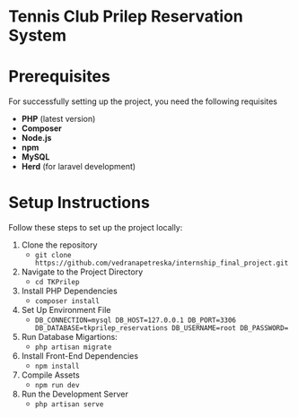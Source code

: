 [//]: # (<p align="center"><a href="https://laravel.com" target="_blank"><img src="https://raw.githubusercontent.com/laravel/art/master/logo-lockup/5%20SVG/2%20CMYK/1%20Full%20Color/laravel-logolockup-cmyk-red.svg" width="400" alt="Laravel Logo"></a></p>)

[//]: # ()
[//]: # ()
[//]: # (<p align="center">)

[//]: # ()
[//]: # (<a href="https://github.com/laravel/framework/actions"><img src="https://github.com/laravel/framework/workflows/tests/badge.svg" alt="Build Status"></a>)

[//]: # ()
[//]: # (<a href="https://packagist.org/packages/laravel/framework"><img src="https://img.shields.io/packagist/dt/laravel/framework" alt="Total Downloads"></a>)

[//]: # ()
[//]: # (<a href="https://packagist.org/packages/laravel/framework"><img src="https://img.shields.io/packagist/v/laravel/framework" alt="Latest Stable Version"></a>)

[//]: # ()
[//]: # (<a href="https://packagist.org/packages/laravel/framework"><img src="https://img.shields.io/packagist/l/laravel/framework" alt="License"></a>)

[//]: # ()
[//]: # (</p>)

[//]: # ()
[//]: # ()
[//]: # (## About Laravel)

[//]: # ()
[//]: # ()
[//]: # (Laravel is a web application framework with expressive, elegant syntax. We believe development must be an enjoyable and creative experience to be truly fulfilling. Laravel takes the pain out of development by easing common tasks used in many web projects, such as:)

[//]: # ()
[//]: # ()
[//]: # (- [Simple, fast routing engine]&#40;https://laravel.com/docs/routing&#41;.)

[//]: # ()
[//]: # (- [Powerful dependency injection container]&#40;https://laravel.com/docs/container&#41;.)

[//]: # ()
[//]: # (- Multiple back-ends for [session]&#40;https://laravel.com/docs/session&#41; and [cache]&#40;https://laravel.com/docs/cache&#41; storage.)

[//]: # ()
[//]: # (- Expressive, intuitive [database ORM]&#40;https://laravel.com/docs/eloquent&#41;.)

[//]: # ()
[//]: # (- Database agnostic [schema migrations]&#40;https://laravel.com/docs/migrations&#41;.)

[//]: # ()
[//]: # (- [Robust background job processing]&#40;https://laravel.com/docs/queues&#41;.)

[//]: # ()
[//]: # (- [Real-time event broadcasting]&#40;https://laravel.com/docs/broadcasting&#41;.)

[//]: # ()
[//]: # ()
[//]: # (Laravel is accessible, powerful, and provides tools required for large, robust applications.)

[//]: # ()
[//]: # ()
[//]: # (## Learning Laravel)

[//]: # ()
[//]: # ()
[//]: # (Laravel has the most extensive and thorough [documentation]&#40;https://laravel.com/docs&#41; and video tutorial library of all modern web application frameworks, making it a breeze to get started with the framework.)

[//]: # ()
[//]: # ()
[//]: # (You may also try the [Laravel Bootcamp]&#40;https://bootcamp.laravel.com&#41;, where you will be guided through building a modern Laravel application from scratch.)

[//]: # ()
[//]: # ()
[//]: # (If you don't feel like reading, [Laracasts]&#40;https://laracasts.com&#41; can help. Laracasts contains thousands of video tutorials on a range of topics including Laravel, modern PHP, unit testing, and JavaScript. Boost your skills by digging into our comprehensive video library.)

[//]: # ()
[//]: # ()
[//]: # (## Laravel Sponsors)

[//]: # ()
[//]: # ()
[//]: # (We would like to extend our thanks to the following sponsors for funding Laravel development. If you are interested in becoming a sponsor, please visit the [Laravel Partners program]&#40;https://partners.laravel.com&#41;.)

[//]: # ()
[//]: # ()
[//]: # (### Premium Partners)

[//]: # ()
[//]: # ()
[//]: # (- **[Vehikl]&#40;https://vehikl.com/&#41;**)

[//]: # ()
[//]: # (- **[Tighten Co.]&#40;https://tighten.co&#41;**)

[//]: # ()
[//]: # (- **[WebReinvent]&#40;https://webreinvent.com/&#41;**)

[//]: # ()
[//]: # (- **[Kirschbaum Development Group]&#40;https://kirschbaumdevelopment.com&#41;**)

[//]: # ()
[//]: # (- **[64 Robots]&#40;https://64robots.com&#41;**)

[//]: # ()
[//]: # (- **[Curotec]&#40;https://www.curotec.com/services/technologies/laravel/&#41;**)

[//]: # ()
[//]: # (- **[Cyber-Duck]&#40;https://cyber-duck.co.uk&#41;**)

[//]: # ()
[//]: # (- **[DevSquad]&#40;https://devsquad.com/hire-laravel-developers&#41;**)

[//]: # ()
[//]: # (- **[Jump24]&#40;https://jump24.co.uk&#41;**)

[//]: # ()
[//]: # (- **[Redberry]&#40;https://redberry.international/laravel/&#41;**)

[//]: # ()
[//]: # (- **[Active Logic]&#40;https://activelogic.com&#41;**)

[//]: # ()
[//]: # (- **[byte5]&#40;https://byte5.de&#41;**)

[//]: # ()
[//]: # (- **[OP.GG]&#40;https://op.gg&#41;**)

[//]: # ()
[//]: # ()
[//]: # (## Contributing)

[//]: # ()
[//]: # ()
[//]: # (Thank you for considering contributing to the Laravel framework! The contribution guide can be found in the [Laravel documentation]&#40;https://laravel.com/docs/contributions&#41;.)

[//]: # ()
[//]: # ()
[//]: # (## Code of Conduct)

[//]: # ()
[//]: # ()
[//]: # (In order to ensure that the Laravel community is welcoming to all, please review and abide by the [Code of Conduct]&#40;https://laravel.com/docs/contributions#code-of-conduct&#41;.)

[//]: # ()
[//]: # ()
[//]: # (## Security Vulnerabilities)

[//]: # ()
[//]: # ()
[//]: # (If you discover a security vulnerability within Laravel, please send an e-mail to Taylor Otwell via [taylor@laravel.com]&#40;mailto:taylor@laravel.com&#41;. All security vulnerabilities will be promptly addressed.)

[//]: # ()
[//]: # ()
[//]: # (## License)

[//]: # ()
[//]: # ()
[//]: # (The Laravel framework is open-sourced software licensed under the [MIT license]&#40;https://opensource.org/licenses/MIT&#41;.)



# Tennis Club Prilep Reservation System

# Prerequisites

For successfully setting up the project, you need the following requisites

- **PHP** (latest version)
- **Composer**
- **Node.js** 
- **npm**
- **MySQL**
- **Herd** (for laravel development)

# Setup Instructions

Follow these steps to set up the project locally:

1. Clone the repository
    - `git clone https://github.com/vedranapetreska/internship_final_project.git`
2. Navigate to the Project Directory
    - `cd TKPrilep`
3. Install PHP Dependencies
    - `composer install`
4. Set Up Environment File
    - `DB_CONNECTION=mysql
       DB_HOST=127.0.0.1
       DB_PORT=3306
       DB_DATABASE=tkprilep_reservations
       DB_USERNAME=root
       DB_PASSWORD=`
5. Run Database Migartions:
    - `php artisan migrate`
6. Install Front-End Dependencies
    - `npm install`
7. Compile Assets
    - `npm run dev`
8. Run the Development Server
    - `php artisan serve`
   


